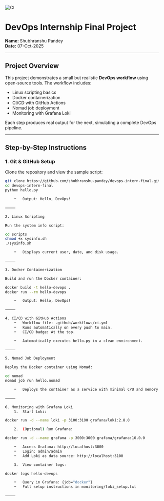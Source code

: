 ![CI](https://github.com/shubhranshu-pandey/devops-intern-final/actions/workflows/ci.yml/badge.svg)

# DevOps Internship Final Project

**Name:** Shubhranshu Pandey  
**Date:** 07-Oct-2025

---

## Project Overview

This project demonstrates a small but realistic **DevOps workflow** using open-source tools. The workflow includes:

- Linux scripting basics
- Docker containerization
- CI/CD with GitHub Actions
- Nomad job deployment
- Monitoring with Grafana Loki

Each step produces real output for the next, simulating a complete DevOps pipeline.

---

## Step-by-Step Instructions

### 1. Git & GitHub Setup

Clone the repository and view the sample script:

```bash
git clone https://github.com/shubhranshu-pandey/devops-intern-final.git
cd devops-intern-final
python hello.py

	•	Output: Hello, DevOps!

⸻

2. Linux Scripting

Run the system info script:

cd scripts
chmod +x sysinfo.sh
./sysinfo.sh

	•	Displays current user, date, and disk usage.

⸻

3. Docker Containerization

Build and run the Docker container:

docker build -t hello-devops .
docker run --rm hello-devops

	•	Output: Hello, DevOps!

⸻

4. CI/CD with GitHub Actions
	•	Workflow file: .github/workflows/ci.yml
	•	Runs automatically on every push to main.
	•	CI/CD badge: At the top.

	•	Automatically executes hello.py in a clean environment.

⸻

5. Nomad Job Deployment

Deploy the Docker container using Nomad:

cd nomad
nomad job run hello.nomad

	•	Deploys the container as a service with minimal CPU and memory.

⸻

6. Monitoring with Grafana Loki
	1.	Start Loki:

docker run -d --name loki -p 3100:3100 grafana/loki:2.8.0

	2.	(Optional) Run Grafana:

docker run -d --name grafana -p 3000:3000 grafana/grafana:10.0.0

	•	Access Grafana: http://localhost:3000
	•	Login: admin/admin
	•	Add Loki as data source: http://localhost:3100

	3.	View container logs:

docker logs hello-devops

	•	Query in Grafana: {job="docker"}
	•	Full setup instructions in monitoring/loki_setup.txt

⸻
```
